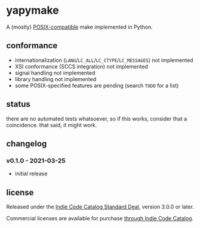 # yapymake

A (mostly) [POSIX-compatible](https://pubs.opengroup.org/onlinepubs/9699919799/utilities/make.html) make implemented in Python.

## conformance

- internationalization (`LANG`/`LC_ALL`/`LC_CTYPE`/`LC_MESSAGES`) not implemented
- XSI conformance (SCCS integration) not implemented
- signal handling not implemented
- library handling not implemented
- some POSIX-specified features are pending (search `TODO` for a list)

## status

there are no automated tests whatsoever, so if this works, consider that a coincidence.
that said, it might work.

## changelog

### v0.1.0 - 2021-03-25

- initial release

## license

Released under the [Indie Code Catalog Standard Deal](https://indiecc.com/deal/3.0.0), version 3.0.0 or later.

Commercial licenses are available for purchase [through Indie Code Catalog](https://indiecc.com/~boringcactus/yapymake).

